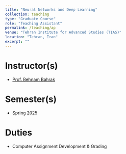 ```yaml
---
title: "Neural Networks and Deep Learning"
collection: teaching
type: "Graduate Course"
role: "Teaching Assistant"
permalink: /teaching/ap
venue: "Tehran Institute for Advanced Studies (TIAS)"
location: "Tehran, Iran"
excerpt: ""
---
```


Instructor(s)
======

- [Prof. Behnam Bahrak](https://scholar.google.com/citations?user=1IdcoLMAAAAJ&hl=en)

Semester(s)
======

- Spring 2025

Duties
======

- Computer Assignment Development & Grading